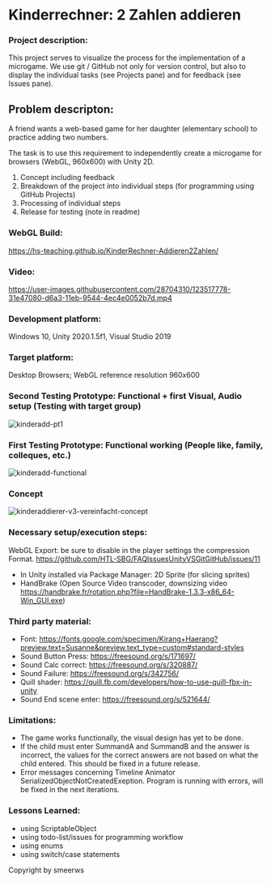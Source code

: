 # Kinderrechner: 2 Zahlen addieren

### Project description: 
This project serves to visualize the process for the implementation of a microgame. We use git / GitHub not only for version control, but also to display the individual tasks (see Projects pane) and for feedback (see Issues pane). 

## Problem descripton: 
A friend wants a web-based game for her daughter (elementary school) to practice adding two numbers.

The task is to use this requirement to independently create a microgame for browsers (WebGL, 960x600) with Unity 2D.
1. Concept including feedback
2. Breakdown of the project into individual steps (for programming using GitHub Projects)
3. Processing of individual steps
4. Release for testing (note in readme)

### WebGL Build:
https://hs-teaching.github.io/KinderRechner-Addieren2Zahlen/

### Video:
https://user-images.githubusercontent.com/28704310/123517778-31e47080-d6a3-11eb-9544-4ec4e0052b7d.mp4

### Development platform: 
Windows 10, Unity 2020.1.5f1, Visual Studio 2019

### Target platform: 
Desktop Browsers; WebGL reference resolution 960x600 

### Second Testing Prototype: Functional + first Visual, Audio setup (Testing with target group)
![kinderadd-pt1](https://user-images.githubusercontent.com/28704310/123516328-cc40b600-d69b-11eb-9bec-31532a22457c.JPG)

### First Testing Prototype: Functional working (People like, family, colleques, etc.)
![kinderadd-functional](https://user-images.githubusercontent.com/28704310/123515937-d95ca580-d699-11eb-8c1a-10fe778aae99.JPG)

### Concept
![kinderaddierer-v3-vereinfacht-concept](https://user-images.githubusercontent.com/28704310/123055170-e497a300-d405-11eb-863f-65851a63aadf.jpg)

### Necessary setup/execution steps: 
WebGL Export: be sure to disable in the player settings the compression Format. https://github.com/HTL-SBG/FAQIssuesUnityVSGitGitHub/issues/11

- In Unity installed via Package Manager: 2D Sprite (for slicing sprites)
- HandBrake (Open Source Video transcoder, downsizing video https://handbrake.fr/rotation.php?file=HandBrake-1.3.3-x86_64-Win_GUI.exe)

### Third party material: 
- Font: https://fonts.google.com/specimen/Kirang+Haerang?preview.text=Susanne&preview.text_type=custom#standard-styles
- Sound Button Press: https://freesound.org/s/171697/
- Sound Calc correct: https://freesound.org/s/320887/
- Sound Failure: https://freesound.org/s/342756/
- Quill shader: https://quill.fb.com/developers/how-to-use-quill-fbx-in-unity
- Sound End scene enter: https://freesound.org/s/521644/

### Limitations: 
- The game works functionally, the visual design has yet to be done. 
- If the child must enter SummandA and SummandB and the answer is incorrect, the values for the correct answers are not based on what the child entered. This should be fixed in a future release.
- Error messages concerning Timeline Animator SerializedObjectNotCreatedExeption. Program is running with errors, will be fixed in the next iterations.

### Lessons Learned: 
- using ScriptableObject
- using todo-list/issues for programming workflow
- using enums
- using switch/case statements

Copyright by smeerws
